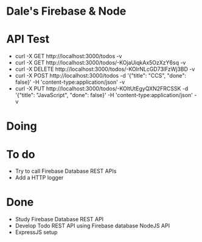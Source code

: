 # Dale's Firebase & Node

# API Test
- curl -X GET http://localhost:3000/todos -v
- curl -X GET http://localhost:3000/todos/-KOjaUiqkAx5OzXzY6sq -v
- curl -X DELETE http://localhost:3000/todos/-KOlrNLcGD73lFzWj3BD -v
- curl -X POST http://localhost:3000/todos -d '{"title": "CCS", "done": false}' -H 'content-type:application/json' -v
- curl -X PUT http://localhost:3000/todos/-KOltUtEgyQXN2FRCSSK -d '{"title": "JavaScript", "done": false}' -H 'content-type:application/json' -v

# Doing

# To do
- Try to call Firebase Database REST APIs
- Add a HTTP logger

# Done
- Study Firebase Database REST API
- Develop Todo REST API using Firebase database NodeJS API
- ExpressJS setup